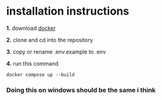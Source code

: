 # installation instructions
**1.** download [docker](https://www.docker.com/ "docker")

**2.** clone and cd into the repository

**3.** copy or rename .env.example to .env

**4.** run this command
```
docker compose up --build
```

### Doing this on windows should be the same i think
